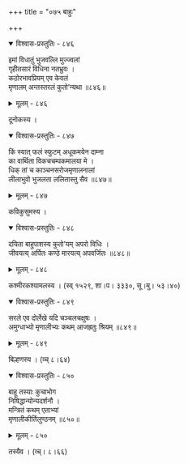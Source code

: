 +++
title = "०७५ बाहुः"

+++



<details open><summary>विश्वास-प्रस्तुतिः - ८४६</summary>

इमां विधातुं भुजवल्लि मुज्ज्वलां   
गृहीतसारं विधिना नतभ्रुवः ।  
कठोरभावप्रियम् एव केवलं   
मृणालम् अन्तस्तरलं कुतो’न्यथा ॥८४६॥
</details>

<details><summary>मूलम् - ८४६</summary>

इमां विधातुं भुजवल्लि मुज्ज्वलां   
गृहीतसारं विधिना नतभ्रुवः ।  
कठोरभावप्रियम् एव केवलं   
मृणालम् अन्तस्तरलं कुतो’न्यथा ॥८४६॥
</details>


दूनोकस्य ।  



<details open><summary>विश्वास-प्रस्तुतिः - ८४७</summary>

किं स्यात् फलं स्फुटम् अधूकमयेन दाम्ना  
का वार्थिता विकचचम्पकमालया मे ।  
धिक् तां च काञ्चनसरोजमृणालनालां  
लीलाभुवो भुजलता ललितास्तु सैव ॥८४७॥
</details>

<details><summary>मूलम् - ८४७</summary>

किं स्यात् फलं स्फुटम् अधूकमयेन दाम्ना  
का वार्थिता विकचचम्पकमालया मे ।  
धिक् तां च काञ्चनसरोजमृणालनालां  
लीलाभुवो भुजलता ललितास्तु सैव ॥८४७॥
</details>


कविकुसुमस्य ।  



<details open><summary>विश्वास-प्रस्तुतिः - ८४८</summary>

दयिता बाहुपाशस्य कुतो’यम् अपरो विधिः ।  
जीवयत्य् अर्पितः कण्ठे मारयत्य् अपवर्जितः ॥८४८॥
</details>

<details><summary>मूलम् - ८४८</summary>

दयिता बाहुपाशस्य कुतो’यम् अपरो विधिः ।  
जीवयत्य् अर्पितः कण्ठे मारयत्य् अपवर्जितः ॥८४८॥
</details>


कश्मीरकश्यामलस्य । (स्व् १५२९, शा।प। ३३३०, सू।मु। ५३।४०)  



<details open><summary>विश्वास-प्रस्तुतिः - ८४९</summary>

सरले एव दोर्लेखे यदि चञ्चलचक्षुषः ।  
अमुग्धाभ्यो मृणालीभ्यः कथम् आजह्रतुः श्रियम् ॥८४९॥
</details>

<details><summary>मूलम् - ८४९</summary>

सरले एव दोर्लेखे यदि चञ्चलचक्षुषः ।  
अमुग्धाभ्यो मृणालीभ्यः कथम् आजह्रतुः श्रियम् ॥८४९॥
</details>


बिल्हणस्य । (व्च् ८।६४)  



<details open><summary>विश्वास-प्रस्तुतिः - ८५०</summary>

बाहू तस्याः कुचाभोग  
निषिद्धान्योन्यदर्शनौ ।  
मन्त्रितं कथम् एताभ्यां   
मृणालीकीर्तिलुण्ठनम् ॥८५०॥
</details>

<details><summary>मूलम् - ८५०</summary>

बाहू तस्याः कुचाभोग  
निषिद्धान्योन्यदर्शनौ ।  
मन्त्रितं कथम् एताभ्यां   
मृणालीकीर्तिलुण्ठनम् ॥८५०॥
</details>


तस्यैव । (व्च्। ८।६६)  


